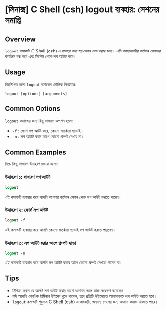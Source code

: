 # [লিনাক্স] C Shell (csh) logout ব্যবহার: সেশনের সমাপ্তি

## Overview
`logout` কমান্ডটি C Shell (csh) এ ব্যবহার করা হয় সেশন শেষ করার জন্য। এটি ব্যবহারকারীর বর্তমান সেশনের কার্যক্রম বন্ধ করে এবং সিস্টেম থেকে লগ আউট করে।

## Usage
নিম্নলিখিত হলো `logout` কমান্ডের মৌলিক সিনট্যাক্স:

```
logout [options] [arguments]
```

## Common Options
`logout` কমান্ডের জন্য কিছু সাধারণ অপশন হলো:
- `-f` : ফোর্স লগ আউট করে, কোনো সতর্কতা ছাড়াই।
- `-n` : লগ আউট করার আগে কোনো প্রম্পট দেখায় না।

## Common Examples
নিচে কিছু সাধারণ উদাহরণ দেওয়া হলো:

### উদাহরণ ১: সাধারণ লগ আউট
```csh
logout
```
এই কমান্ডটি ব্যবহার করে আপনি আপনার বর্তমান সেশন থেকে লগ আউট করতে পারেন।

### উদাহরণ ২: ফোর্স লগ আউট
```csh
logout -f
```
এই কমান্ডটি ব্যবহার করে আপনি কোনো সতর্কতা ছাড়াই লগ আউট করতে পারবেন।

### উদাহরণ ৩: লগ আউট করার আগে প্রম্পট ছাড়া
```csh
logout -n
```
এই কমান্ডটি ব্যবহার করে আপনি লগ আউট করার আগে কোনো প্রম্পট দেখতে পাবেন না।

## Tips
- নিশ্চিত করুন যে আপনি লগ আউট করার আগে আপনার সমস্ত কাজ সংরক্ষণ করেছেন।
- যদি আপনি একাধিক টার্মিনাল উইন্ডো খুলে থাকেন, তবে প্রতিটি উইন্ডোতে আলাদাভাবে লগ আউট করতে হবে।
- `logout` কমান্ডটি শুধুমাত্র C Shell (csh) এ কার্যকরী, অন্যান্য শেলের জন্য আলাদা কমান্ড থাকতে পারে।